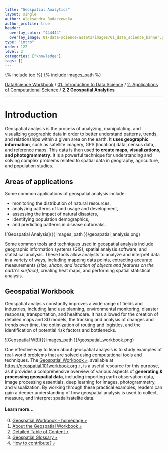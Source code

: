 ```yaml
---
title: "Geospatial Analytics"
layout: single
author: Aleksandra Badaczewska
author_profile: true
header:
  overlay_color: "444444"
  overlay_image: 01-data-science/assets/images/01_data_science_banner.png
type: "intro"
order: 122
level: 2
categories: ["knowledge"]
tags: []
---
```


{% include toc %}
{% include images_path %}

[DataScience Workbook](https://datascience.101workbook.org/) / [01. Introduction to Data Science](00-IntroToDataScience-LandingPage.md) / [2. Applications of Computational Science](02-computational-science-applications.md) / **2.2 Geospatial Analytics**

---


# Introduction

Geospatial analysis is the process of analyzing, manipulating, and visualizing geographic data in order to better understand patterns, trends, and relationships within a given area on the earth. It **uses geographic information**, such as satellite imagery, GPS (location) data, census data, and reference maps. This data is then used **to create maps, visualizations, and photogrammetry**. It is a powerful technique for understanding and solving complex problems related to spatial data in geography, agriculture, and population studies.


## Areas of applications

Some common applications of geospatial analysis include:
* monitoring the distribution of natural resources,
* analyzing patterns of land usage and development,
* assessing the impact of natural disasters,
* identifying population demographics,
* and predicting patterns in disease outbreaks.

![Geospatial Analysis]({{ images_path }}/geospatial_analysis.png)

Some common tools and techniques used in geospatial analysis include geographic information systems (GIS), spatial analysis software, and statistical analysis. These tools allow analysts to analyze and interpret data in a variety of ways, including mapping data points, extracting accurate measurements *(size, shape, and location of objects and features on the earth's surface)*, creating heat maps, and performing spatial statistical analysis.


## Geospatial Workbook

Geospatial analysis constantly improves a wide range of fields and industries, including land use planning, environmental monitoring, disaster response, transportation, and healthcare. It has allowed for the creation of detailed maps and 3D models, the tracking and analysis of changes and trends over time, the optimization of routing and logistics, and the identification of potential risk factors and bottlenecks.

![Geospatial WB]({{ images_path }}/geospatial_workbook.png)

One effective way to learn about geospatial analysis is to study examples of real-world problems that are solved using computational tools and techniques. The <a href="https://geospatial.101workbook.org" target="_blank">Geospatial Workbook  ⤴</a>, available at <a href="https://geospatial.101workbook.org" target="_blank">https://geospatial.101workbook.org  ⤴</a>, is a useful resource for this purpose, as it provides a comprehensive overview of various aspects of **generating & processing geospatial data**, including importing earth observation data, image processing essentials, deep learning for images, photogrammetry, and visualization. By working through these practical examples, readers can gain a deeper understanding of how geospatial analysis is used to collect, measure, and interpret spatial/satelite data.

#### Learn more...

0. <a href="https://geospatial.101workbook.org" target="_blank">Geospatial Workbook - homepage  ⤴</a>
1. <a href="https://geospatial.101workbook.org/about.html" target="_blank">About the Geospatial Workbook  ⤴</a>
2. <a href="https://geospatial.101workbook.org/list.html" target="_blank">Detailed Table of Content  ⤴</a>
3. <a href="https://geospatial.101workbook.org/glossary.html" target="_blank">Geospatial Glossary  ⤴</a>
4. <a href="https://geospatial.101workbook.org/Contributing.html" target="_blank">How to contribute?  ⤴</a>
